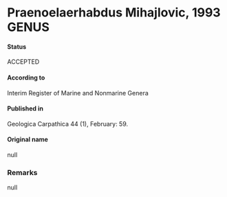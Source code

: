 Praenoelaerhabdus Mihajlovic, 1993 GENUS
=======

#### Status
ACCEPTED

#### According to
Interim Register of Marine and Nonmarine Genera

#### Published in
Geologica Carpathica 44 (1), February: 59.

#### Original name
null

### Remarks
null